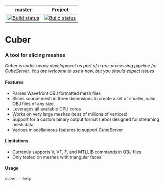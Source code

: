 master | Project
--- | ---
[![Build status](https://ci.appveyor.com/api/projects/status/bgyngfdyprx8wqgp/branch/master?svg=true)](https://ci.appveyor.com/project/Pyrite/pyritecli/branch/master) | [![Build status](https://ci.appveyor.com/api/projects/status/bgyngfdyprx8wqgp?svg=true)](https://ci.appveyor.com/project/Pyrite/pyritecli)

# Cuber
### A tool for slicing meshes

*Cuber is under heavy development as part of a pre-processing pipeline for CubeServer.  You are welcome to use it now, but you should expect issues*

#### Features

* Parses Wavefront OBJ formatted mesh files
* Slices source mesh in three dimensions to create a set of smaller, valid OBJ files of any size
* Leverages all available CPU cores
* Works on very large meshes (tens of millions of vertices)
* Support for a custom binary output format (.ebo) designed for streaming mesh data
* Various miscellaneous features to support CubeServer



#### Limitations
* Currently supports V, VT, F, and MTLLIB commands in OBJ files
* Only tested on meshes with triangular faces



#### Usage
```cuber --help```
